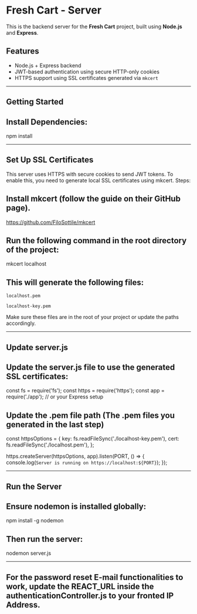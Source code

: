 # Fresh Cart - Server

This is the backend server for the **Fresh Cart** project, built using **Node.js** and **Express**.

## Features

- Node.js + Express backend
- JWT-based authentication using secure HTTP-only cookies
- HTTPS support using SSL certificates generated via `mkcert`

------------------------------------------------------------------------------------------------------------------------------------------------------------------

## Getting Started

## Install Dependencies:
npm install

-------------------------------------------------------------------------------------------------------------------------------------------------------------------

## Set Up SSL Certificates

This server uses HTTPS with secure cookies to send JWT tokens. To enable this, you need to generate local SSL certificates using mkcert.
Steps:

   ## Install mkcert (follow the guide on their GitHub page).
   https://github.com/FiloSottile/mkcert

   ## Run the following command in the root directory of the project:
   mkcert localhost
   
## This will generate the following files:

    localhost.pem

    localhost-key.pem

Make sure these files are in the root of your project or update the paths accordingly.

-----------------------------------------------------------------------------------------------------------------------------------------------------------------------

## Update server.js

## Update the server.js file to use the generated SSL certificates:

const fs = require('fs');
const https = require('https');
const app = require('./app'); // or your Express setup

## Update the .pem file path (The .pem files you generated in the last step)

const httpsOptions = {
  key: fs.readFileSync('./localhost-key.pem'),
  cert: fs.readFileSync('./localhost.pem'),
};

https.createServer(httpsOptions, app).listen(PORT, () => {
  console.log(`Server is running on https://localhost:${PORT}`);
});

---------------------------------------------------------------------------------------------------------------------------------------------------------------------------
## Run the Server

## Ensure nodemon is installed globally:

npm install -g nodemon

## Then run the server:

nodemon server.js

-------------------------------------------------------------------------------------------------------------------------------------------------------------------------------
## For the password reset E-mail functionalities to work, update the REACT_URL inside the authenticationController.js to your fronted IP Address.

